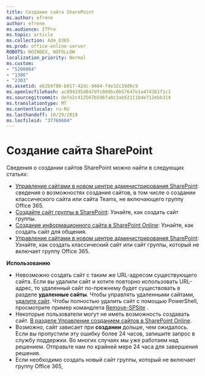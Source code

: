 ```yaml
---
title: Создание сайта SharePoint
ms.author: efrene
author: efrene
ms.audience: ITPro
ms.topic: article
ms.collection: Adm_O365
ms.prod: office-online-server
ROBOTS: NOINDEX, NOFOLLOW
localization_priority: Normal
ms.custom:
- "5200004"
- "1386"
- "2303"
ms.assetid: e62b9f80-b017-42dc-9464-f4e32c19d6c9
ms.openlocfilehash: ac894195d847dfc009bc0b57647e1a474361f1c1
ms.sourcegitcommit: defe2c412567b596fa8c3ab52111bde712ebb314
ms.translationtype: MT
ms.contentlocale: ru-RU
ms.lasthandoff: 10/29/2019
ms.locfileid: "37769604"
---
```

# <a name="create-a-sharepoint-site"></a>Создание сайта SharePoint

Сведения о создании сайтов SharePoint можно найти в следующих статьях:
- [Управление сайтами в новом центре администрирования SharePoint](https://docs.microsoft.com/sharepoint/manage-site-creation): сведения о возможностях создания сайтов, в том числе о создании классического сайта или сайта Teams, не включающего группу Office 365.
- [Создайте сайт группы в SharePoint](https://support.office.com/article/create-a-team-site-in-sharepoint-ef10c1e7-15f3-42a3-98aa-b5972711777d): Узнайте, как создать сайт группы.
- [Создание информационного сайта в SharePoint Online](https://support.office.com/article/7fb44b20-a72f-4d2c-9173-fc8f59ba50eb): Узнайте, как создать сайт для общения.
- [Управление сайтами в новом центре администрирования SharePoint](https://docs.microsoft.com/sharepoint/manage-sites-in-new-admin-center#create-a-site): Узнайте, как создать классический сайт или сайт группы, который не включает группу Office 365.


  
**Использованию**
- Невозможно создать сайт с таким же URL-адресом существующего сайта. Если вы удалили сайт и хотите повторно использовать URL-адрес, то удаленный сайт по-прежнему будет существовать в разделе **удаленные сайты**. Чтобы управлять удаленными сайтами, [удалите сайт](https://docs.microsoft.com/sharepoint/manage-sites-in-new-admin-center#delete-a-site). Чтобы полностью удалить сайт с помощью PowerShell, просмотрите пример командлета [Remove-SPSite](https://docs.microsoft.com/sharepoint/manage-sites-in-new-admin-center#delete-a-site) .
- Некоторые пользователи могут не иметь возможность создавать сайт. [В разделе Управление созданием сайтов в SharePoint Online](https://docs.microsoft.com/sharepoint/manage-site-creation).
- Возможно, сайт зависает при **создании** дольше, чем ожидалось. Если вы пропустили эту ошибку более 24 часов, запишите запрос в службу поддержки. Во многих случаях мы уже работаем над решением. Отправьте нам по крайней мере 24 часа для завершения решения.
- Если необходимо создать новый сайт группы, который не включает группу Office 365, 


